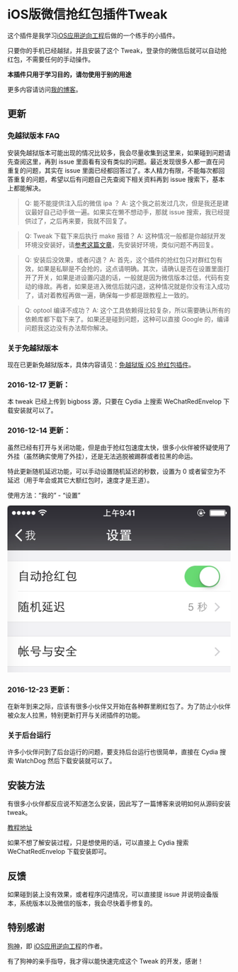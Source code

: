 # iOS版微信抢红包插件Tweak

这个插件是我学习[iOS应用逆向工程](https://www.amazon.cn/gp/product/B00VFDVY7E/ref=as_li_tf_tl?ie=UTF8&camp=536&creative=3200&creativeASIN=B00VFDVY7E&linkCode=as2&tag=buginux-23)后做的一个练手的小插件。

只要你的手机已经越狱，并且安装了这个 Tweak，登录你的微信后就可以自动抢红包，不需要任何的手动操作。

**本插件只用于学习目的，请勿使用于别的用途**

更多内容请访问[我的博客](http://www.swiftyper.com)。


## 更新

### 免越狱版本 FAQ

安装免越狱版本可能出现的情况比较多，我会尽量收集到这里来，如果碰到问题请先查阅这里，再到 issue 里面看有没有类似的问题。最近发现很多人都一直在问重复的问题，其实在 issue 里面已经都回答过了。本人精力有限，不能每次都回答重复的问题，希望以后有问题自己先查阅下相关资料再到 issue 搜索下，基本上都能解决。

> Q: 能不能提供注入后的微信 ipa ？
A: 这个我之前发过几次，但是我还是建议最好自己动手做一遍。如果实在懒不想动手，那就 issue 搜索，我已经提供过了，之后再来要，我就不回复了。

> Q: Tweak 下载下来后执行 make 报错？
A: 这种情况一般都是你越狱开发环境没安装好，请[参考这篇文章](http://www.swiftyper.com/2016/01/25/ios-tweak-install-guide/)，先安装好环境，类似问题不再回复。

> Q: 安装后没效果，或者闪退？
A: 首先，这个插件的抢红包只对群红包有效，如果是私聊是不会抢的，这点请明确。其次，请确认是否在设置里面打开了开关，如果是进设置闪退的话，一般就是因为微信版本过低，代码有变动的缘故。再者，如果是进入微信后就闪退，这种情况就是你没有注入成功了，请对着教程再做一遍，确保每一步都是跟教程上一致的。

> Q: optool 编译不成功？
A: 这个工具依赖得比较复杂，所以需要确认所有的依赖库都下载下来了。如果还是碰到问题，这种可以直接 Google 的，编译问题我这边没有办法帮你解决。

### 关于免越狱版本

现在已更新免越狱版本，具体内容请见：[免越狱版 iOS 抢红包插件](http://www.swiftyper.com/2016/12/26/wechat-redenvelop-tweak-for-non-jailbroken-iphone)。

### 2016-12-17 更新：

本 tweak 已经上传到 bigboss 源，只要在 Cydia 上搜索 WeChatRedEnvelop 下载安装就可以了。

### 2016-12-14 更新：

虽然已经有打开与关闭功能，但是由于抢红包速度太快，很多小伙伴被怀疑使用了外挂（虽然确实使用了外挂），还是无法逃脱被踢群或者拉黑的命运。

特此更新随机延迟功能，可以手动设置随机延迟的秒数，设置为 0 或者留空为不延迟（用于年会或其它大额红包时，速度才是王道）。

使用方法：“我的” - “设置”

![RedEnvelopDelay](./ScreenShots/RedEnvelopDelayNew.png)

### 2016-12-23 更新：

在新年到来之际，应该有很多小伙伴又开始在各种群里刷红包了。为了防止小伙伴被众友人拉黑，特别更新打开与关闭插件的功能。

### 关于后台运行

许多小伙伴问到了后台运行的问题，要支持后台运行也很简单，直接在 Cydia 搜索 WatchDog 然后下载安装就可以了。


## 安装方法

有很多小伙伴都反应说不知道怎么安装，因此写了一篇博客来说明如何从源码安装 tweak。

[教程地址](http://www.swiftyper.com/2016/01/25/ios-tweak-install-guide/)

如果不想了解安装过程，只是想使用的话，可以直接上 Cydia 搜索 WeChatRedEnvelop 下载安装即可。

## 反馈

如果碰到装上没有效果，或者程序闪退情况，可以直接提 issue 并说明设备版本，系统版本以及微信的版本，我会尽快着手修复的。

## 特别感谢

[狗神](https://github.com/iosre)，即 [iOS应用逆向工程](https://www.amazon.cn/gp/product/B00VFDVY7E/ref=as_li_tf_tl?ie=UTF8&camp=536&creative=3200&creativeASIN=B00VFDVY7E&linkCode=as2&tag=buginux-23)的作者。

有了狗神的亲手指导，我才得以能快速完成这个 Tweak 的开发，感谢！


